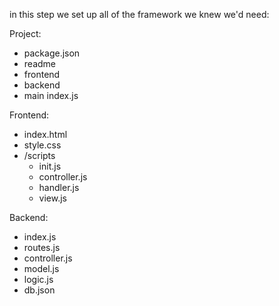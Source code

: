 in this step we set up all of the framework we knew we'd need:

Project:
* package.json
* readme
* frontend
* backend
* main index.js

Frontend:
* index.html
* style.css
* /scripts
  * init.js
  * controller.js
  * handler.js
  * view.js

Backend:
* index.js
* routes.js
* controller.js
* model.js
* logic.js
* db.json